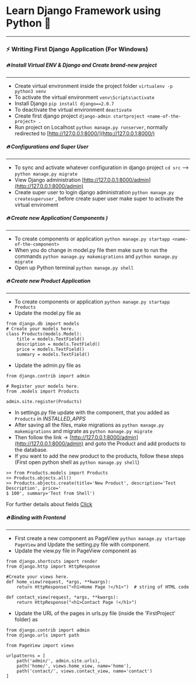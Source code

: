 # Learn Django Framework using Python 🚩

----

### ⚡ Writing First Django Application (For Windows)

##### 🔥 Install Virtual ENV & Django and Create brand-new project

----

* Create virtual environment inside the project folder `virtualenv -p python3 venv`
* To activate the virtual environment `venv\Scripts\activate`
* Install Django `pip install django==2.0.7`
* To deactivate the virtual environment `deactivate`
* Create first django project `django-admin startproject <name-of-the-project> .`
* Run project on Localhost `python manage.py runserver`, normally redirected to [http://127.0.0.1:8000/](http://127.0.0.1:8000/)

##### 🔥 Configurations and Super User

----

* To sync and activate whatever configuration in django project `cd src` --> `python manage.py migrate`
* View Django administration [http://127.0.0.1:8000/admin](http://127.0.0.1:8000/admin)
* Create super user to login django administration `python manage.py createsuperuser` , before create super user make super to activate the virtual enviroment

##### 🔥 Create new Application( Components )

----

* To create components or application `python manage.py startapp <name-of-the-component>`
* When you do change in model.py file then make sure to run the commands `python manage.py makemigrations` and `python manage.py migrate`
* Open up Python terminal `python manage.py shell`

##### 🔥 Create new Product Application

----

* To create components or application `python manage.py startapp Products`
* Update the model.py file as
```
from django.db import models
# Create your models here.
class Products(models.Model):
    title = models.TextField()
    description = models.TextField()
    price = models.TextField()
    summary = models.TextField()    
```
* Update the admin.py file as
```
from django.contrib import admin

# Register your models here.
from .models import Products

admin.site.register(Products)
```
* In settings.py file update with the component, that you added as `Products` in _INSTALLED_APPS_
* After saving all the files, make migrations as `python manage.py makemigrations` and migrate as `python manage.py migrate`
* Then follow the link -> [http://127.0.0.1:8000/admin](http://127.0.0.1:8000/admin) and goto the Product and add products to the database.
* If you want to add the new product to the products, follow these steps 
  (First open python shell as `python manage.py shell`)
```
>> from Products.models import Products
>> Products.objects.all()
>> Products.objects.create(title='New Product', description='Test Description', price='
$ 100', summary='Test from Shell')
```
 For further details about fields [Click](https://docs.djangoproject.com/en/3.1/ref/models/fields/)
 
##### 🔥 Binding with Frontend

----

* First create a new component as PageView `python manage.py startapp PageView` and Update the setting.py file with component.
* Update the view.py file in PageView component as
```
from django.shortcuts import render
from django.http import HttpResponse

#Create your views here.
def home_view(request, *args, **kwargs):
    return HttpResponse("<h1>Home Page !</h1>")  # string of HTML code

def contact_view(request, *args, **kwargs):
    return HttpResponse("<h1>Contact Page !</h1>")
```
* Update the URL of the pages in urls.py file (inside the 'FirstProject' folder) as
```
from django.contrib import admin
from django.urls import path

from PageView import views

urlpatterns = [
    path('admin/', admin.site.urls),
    path('home/', views.home_view, name='home'),
    path('contact/', views.contact_view, name='contact')
]
```
